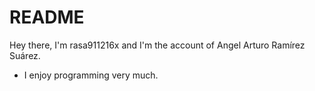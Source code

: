 # README

Hey there, I'm rasa911216x and I'm the account of Angel Arturo Ramírez Suárez.
- I enjoy programming very much.

<!---
rasa911216x/rasa911216x is a ✨ special ✨ repository because its `README.md` (this file) appears on your GitHub profile.
You can click the Preview link to take a look at your changes.
--->
